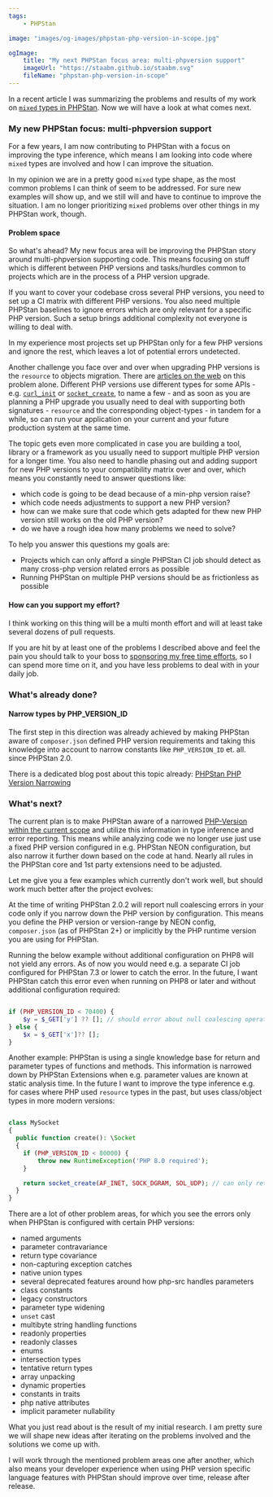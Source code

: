 ```yaml
---
tags:
    - PHPStan

image: "images/og-images/phpstan-php-version-in-scope.jpg"

ogImage:
    title: "My next PHPStan focus area: multi-phpversion support"
    imageUrl: "https://staabm.github.io/staabm.svg"
    fileName: "phpstan-php-version-in-scope"
---
```



In a recent article I was summarizing the problems and results of my work on [`mixed` types in PHPStan](https://staabm.github.io/2024/11/26/phpstan-mixed-types.html).
Now we will have a look at what comes next.

### My new PHPStan focus: multi-phpversion support

For a few years, I am now contributing to PHPStan with a focus on improving the type inference,
which means I am looking into code where `mixed` types are involved and how I can improve the situation.

In my opinion we are in a pretty good `mixed` type shape, as the most common problems I can think of seem to be addressed.
For sure new examples will show up, and we still will and have to continue to improve the situation.
I am no longer prioritizing `mixed` problems over other things in my PHPStan work, though.

#### Problem space

So what's ahead? My new focus area will be improving the PHPStan story around multi-phpversion supporting code.
This means focusing on stuff which is different between PHP versions and tasks/hurdles common to projects which are in the process of a PHP version upgrade.

If you want to cover your codebase cross several PHP versions, you need to set up a CI matrix with different PHP versions.
You also need multiple PHPStan baselines to ignore errors which are only relevant for a specific PHP version.
Such a setup brings additional complexity not everyone is willing to deal with.

In my experience most projects set up PHPStan only for a few PHP versions and ignore the rest, which leaves a lot of potential errors undetected.

Another challenge you face over and over when upgrading PHP versions is the `resource` to objects migration.
There are [articles on the web](https://php.watch/articles/resource-object) on this problem alone.
Different PHP versions use different types for some APIs - e.g. [`curl_init`](https://www.php.net/curl_init) or [`socket_create`](https://www.php.net/socket_create),
to name a few - and as soon as you are planning a PHP upgrade you usually need to deal with supporting both signatures - `resource` and the corresponding object-types - in tandem for a while,
so can run your application on your current and your future production system at the same time.

The topic gets even more complicated in case you are building a tool, library or a framework as you usually need to support multiple PHP version for a longer time.
You also need to handle phasing out and adding support for new PHP versions to your compatibility matrix over and over,
which means you constantly need to answer questions like:
- which code is going to be dead because of a min-php version raise?
- which code needs adjustments to support a new PHP version?
- how can we make sure that code which gets adapted for thew new PHP version still works on the old PHP version?
- do we have a rough idea how many problems we need to solve?

To help you answer this questions my goals are:
- Projects which can only afford a single PHPStan CI job should detect as many cross-php version related errors as possible
- Running PHPStan on multiple PHP versions should be as frictionless as possible

#### How can you support my effort?

I think working on this thing will be a multi month effort and will at least take several dozens of pull requests.

If you are hit by at least one of the problems I described above and feel the pain you should talk to your boss to [sponsoring my free time efforts](https://github.com/sponsors/staabm),
so I can spend more time on it, and you have less problems to deal with in your daily job.

### What's already done?

#### Narrow types by PHP_VERSION_ID

The first step in this direction was already achieved by making PHPStan aware of `composer.json` defined PHP version requirements
and taking this knowledge into account to narrow constants like `PHP_VERSION_ID` et. all. since PHPStan 2.0.

There is a dedicated blog post about this topic already: [PHPStan PHP Version Narrowing](https://staabm.github.io/2024/11/14/phpstan-php-version-narrowing.html)


### What's next?

The current plan is to make PHPStan aware of a narrowed [PHP-Version within the current scope](https://github.com/phpstan/phpstan-src/pull/3642) and utilize this information in type inference and error reporting.
This means while analyzing code we no longer use just use a fixed PHP version configured in e.g. PHPStan NEON configuration, but also narrow it further down based on the code at hand.
Nearly all rules in the PHPStan core and 1st party extensions need to be adjusted.

Let me give you a few examples which currently don't work well, but should work much better after the project evolves:

At the time of writing PHPStan 2.0.2 will report null coalescing errors in your code only if you narrow down the PHP version by configuration.
This means you define the PHP version or version-range by NEON config, `composer.json` (as of PHPStan 2+) or implicitly by the PHP runtime version you are using for PHPStan.

Running the below example without additional configuration on PHP8 will not yield any errors. As of now you would need e.g. a separate CI job configured for PHPStan 7.3 or lower to catch the error.
In the future, I want PHPStan catch this error even when running on PHP8 or later and without additional configuration required:

```php

if (PHP_VERSION_ID < 70400) {
    $y = $_GET['y'] ?? []; // should error about null coalescing operator, which requires PHP 7.4+
} else {
    $x = $_GET['x']?? [];
}

```

Another example: PHPStan is using a single knowledge base for return and parameter types of functions and methods.
This information is narrowed down by PHPStan Extensions when e.g. parameter values are known at static analysis time.
In the future I want to improve the type inference e.g. for cases where PHP used `resource` types in the past, but uses class/object types in more modern versions:

```php

class MySocket
{
  public function create(): \Socket
  {
    if (PHP_VERSION_ID < 80000) {
        throw new RuntimeException('PHP 8.0 required');
    }

    return socket_create(AF_INET, SOCK_DGRAM, SOL_UDP); // can only return `\Socket|false` but PHPStan sometimes mixes it up with PHP7 `resource` type
  }
}

```

There are a lot of other problem areas, for which you see the errors only when PHPStan is configured with certain PHP versions:
- named arguments
- parameter contravariance
- return type covariance
- non-capturing exception catches
- native union types
- several deprecated features around how php-src handles parameters
- class constants
- legacy constructors
- parameter type widening
- `unset` cast
- multibyte string handling functions
- readonly properties
- readonly classes
- enums
- intersection types
- tentative return types
- array unpacking
- dynamic properties
- constants in traits
- php native attributes
- implicit parameter nullability

What you just read about is the result of my initial research.
I am pretty sure we will shape new ideas after iterating on the problems involved and the solutions we come up with.

I will work through the mentioned problem areas one after another, which also means your developer experience when using PHP
version specific language features with PHPStan should improve over time, release after release.
